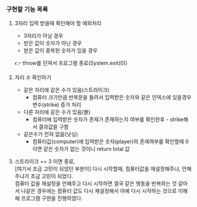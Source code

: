 ### 구현할 기능 목록
1. 3자리 입력 받을때 확인해야 할 예외처리
   - 3자리가 아닐 경우
   - 받은 값이 숫자가 아닌 경우
   - 받은 값이 중복된 숫자가 있을 경우 <br/>
   
    👉 throw를 던져서 프로그램 종료(System.exit(0))



2. 자리 수 확인하기
   - 같은 자리에 같은 수가 있음(스트라이크)
     - 컴퓨터 크기만큼 반복문을 돌려서 입력받은 숫자와 같은 인덱스에 있을경우 변수(strike) 증가 처리 
   - 다른 자리에 같은 수가 있음(볼)
     - 컴퓨터에 입력받은 숫자가 존재가 존재하는지 여부를 확인한후 - strike해서 결과값을 구함
   - 같은수가 전혀 없음(낫싱)
     - 컴퓨터값(computer)에 입력받은 숫자(player)의 존재여부를 확인할때 0이면 같은 숫자가 없는 것이니 return total 값 


3. 스트라이크 == 3 이면 종료, <br/>
   [여기서 조금 고민이 되었던 부분이] 다시 시작할때, 컴퓨터값을 재설정해주냐, 안해주냐가 조금 고민이 되었다. <br/>
    컴퓨터 값을 재설정을 안해주고 다시 시작하면 결국 같은 행동을 반복하는 것 같아서 나같은 경우에는 컴퓨터 값도 다시 재설정해서 아예 다시 시작하는 것으로 이해해 프로그램 구현을 진행하였다. 
   
